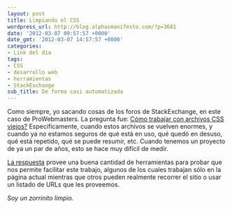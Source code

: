 ```yaml
---
layout: post
title: Limpiando el CSS
wordpress_url: http://blog.alphasmanifesto.com/?p=3681
date: '2012-03-07 09:57:57 +0000'
date_gmt: '2012-03-07 14:57:57 +0000'
categories:
- Link del día
tags:
- CSS
- desarrollo web
- herramientas
- StackExchange
sub_title: De forma casi automatizada
---
```


Como siempre, yo sacando cosas de los foros de StackExchange, en este caso de ProWebmasters. La pregunta fue: [Cómo trabajar con archivos CSS viejos?](http://webmasters.stackexchange.com/questions/26467/refactoring-large-old-css-files) Específicamente, cuando estos archivos se vuelven enormes, y cuando ya no estamos seguros de qué está en uso, qué quedó en desuso, qué está repetido, qué se puede resumir, etc. Cuando tenemos un proyecto de ya un par de años, esto se hace muy difícil de medir.

[La respuesta](http://webmasters.stackexchange.com/a/26468/9403) provee una buena cantidad de herramientas para probar que nos permite facilitar este trabajo, algunos de los cuales trabajan sólo en la página actual mientras que otros pueden realmente recorrer el sitio o usar un listado de URLs que les proveemos.

_Soy un zorrinito limpio._
